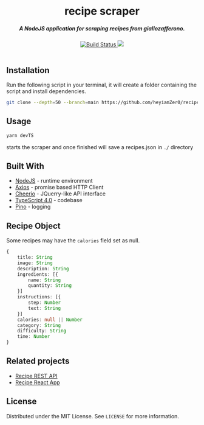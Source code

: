 <h1 align="center">recipe scraper</h1>

<h5 align="center">A NodeJS application for scraping recipes from giallozafferono.</h5>

<div align="center">
  <a href="https://travis-ci.com/github/heyiamZer0/recipe-scraper">
    <img src="https://travis-ci.com/heyiamZer0/recipe-scraper.svg?branch=main" alt="Build Status">
  </a>
  <a href="https://codeclimate.com/github/heyiamZer0/recipe-scraper/maintainability"><img src="https://api.codeclimate.com/v1/badges/e19f00790723cfbae553/maintainability" /></a>
</div>
<br>

## Installation

Run the following script in your terminal, it will create a folder containing the script and install dependencies.

```sh
git clone --depth=50 --branch=main https://github.com/heyiamZer0/recipe-scraper.git recipe-scraper && cd recipe-scraper && npm install
```

## Usage

```sh
yarn devTS
```

starts the scraper and once finished will save a recipes.json in `./` directory

## Built With

-   [NodeJS][nodejs] - runtime environment
-   [Axios][axios] - promise based HTTP Client
-   [Cheerio][cheerio] - JQuerry-like API interface
-   [TypeScript 4.0][typescript] - codebase
-   [Pino][pino] - logging

[nodejs]: https://github.com/nodejs/node
[axios]: https://github.com/axios/axios
[cheerio]: https://github.com/cheeriojs/cheerio
[typescript]:https://github.com/microsoft/TypeScript
[pino]:https://github.com/pinojs/pino

## Recipe Object

Some recipes may have the `calories` field set as null.

```typescript
{
    title: String
    image: String
    description: String
    ingredients: [{
        name: String
        quantity: String
    }]
    instructions: [{
        step: Number
        text: String
    }]
    calories: null || Number
    category: String
    difficulty: String
    time: Number
}
```

## Related projects

-   [Recipe REST API][recipe-server]
-   [Recipe React App][react-app]

[recipe-server]: https://github.com/heyiamZer0/recipe-server
[react-app]: https://github.com/heyiamZer0/recipier-react

## License

Distributed under the MIT License. See `LICENSE` for more information.
